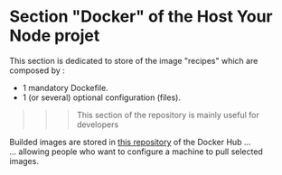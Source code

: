 Section "Docker" of the Host Your Node projet
==
This section is dedicated to store of the image "recipes" which are composed by :
* 1 mandatory Dockefile. 
* 1 (or several) optional configuration (files). 

>>> This section of the repository is mainly useful for developers

Builded images are stored in <A href="https://hub.docker.com/u/hostyournode/">this repository</A> of the Docker Hub ...   
... allowing people who want to configure a machine to pull selected images.
